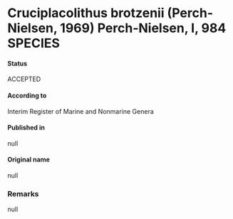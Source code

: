 Cruciplacolithus brotzenii (Perch-Nielsen, 1969) Perch-Nielsen, I, 984 SPECIES
=======

#### Status
ACCEPTED

#### According to
Interim Register of Marine and Nonmarine Genera

#### Published in
null

#### Original name
null

### Remarks
null
